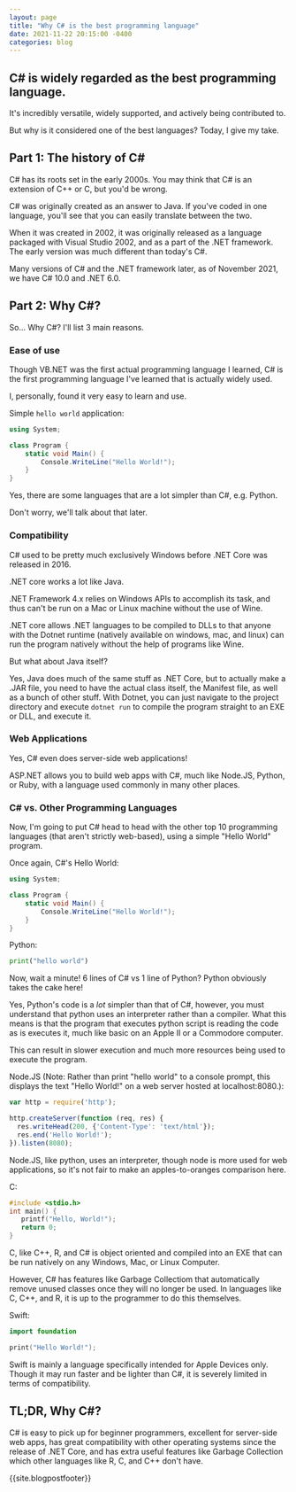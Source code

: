 ```yaml
---
layout: page
title: "Why C# is the best programming language"
date: 2021-11-22 20:15:00 -0400
categories: blog
---
```


## C# is widely regarded as the best programming language.

It's incredibly versatile, widely supported, and actively being contributed to.

But why is it considered one of the best languages? Today, I give my take.

## Part 1: The history of C#

C# has its roots set in the early 2000s. You may think that C# is an extension of C++ or C, but you'd be wrong.

C# was originally created as an answer to Java. If you've coded in one language, you'll see that you can easily translate between the two.

When it was created in 2002, it was originally released as a language packaged with Visual Studio 2002, and as a part of the .NET framework. The early version was much different than today's C#.

Many versions of C# and the .NET framework later, as of November 2021, we have C# 10.0 and .NET 6.0.

## Part 2: Why C#?

So... Why C#? I'll list 3 main reasons.

### Ease of use

Though VB.NET was the first actual programming language I learned, C# is the first programming language I've learned that is actually widely used.

I, personally, found it very easy to learn and use. 

Simple `hello world` application:

```cs
using System;

class Program {
    static void Main() {
        Console.WriteLine("Hello World!");
    }
}
```

Yes, there are some languages that are a lot simpler than C#, e.g. Python.

Don't worry, we'll talk about that later.

### Compatibility

C# used to be pretty much exclusively Windows before .NET Core was released in 2016.

.NET core works a lot like Java.

.NET Framework 4.x relies on Windows APIs to accomplish its task, and thus can't be run on a Mac or Linux machine without the use of Wine.

.NET core allows .NET languages to be compiled to DLLs to that anyone with the Dotnet runtime (natively available on windows, mac, and linux) can run the program natively without the help of programs like Wine.

But what about Java itself?

Yes, Java does much of the same stuff as .NET Core, but to actually make a .JAR file, you need to have the actual class itself, the Manifest file, as well as a bunch of other stuff. With Dotnet, you can just navigate to the project directory and execute `dotnet run` to compile the program straight to an EXE or DLL, and execute it.

### Web Applications

Yes, C# even does server-side web applications!

ASP.NET allows you to build web apps with C#, much like Node.JS, Python, or Ruby, with a language used commonly in many other places.

### C# vs. Other Programming Languages

Now, I'm going to put C# head to head with the other top 10 programming languages (that aren't strictly web-based), using a simple "Hello World" program.

Once again, C#'s Hello World:

```cs
using System;

class Program {
    static void Main() {
        Console.WriteLine("Hello World!");
    }
}
```

Python:
```py
print("hello world")
```
Now, wait a minute! 6 lines of C# vs 1 line of Python? Python obviously takes the cake here!

Yes, Python's code is a *lot* simpler than that of C#, however, you must understand that python uses an interpreter rather than a compiler. What this means is that the program that executes python script is reading the code as is executes it, much like basic on an Apple II or a Commodore computer.

This can result in slower execution and much more resources being used to execute the program.

Node.JS (Note: Rather than print "hello world" to a console prompt, this displays the text "Hello World!" on a web server hosted at localhost:8080.):

```js
var http = require('http');

http.createServer(function (req, res) {
  res.writeHead(200, {'Content-Type': 'text/html'});
  res.end('Hello World!');
}).listen(8080); 
```

Node.JS, like python, uses an interpreter, though node is more used for web applications, so it's not fair to make an apples-to-oranges comparison here.

C:

```c
#include <stdio.h>
int main() {
   printf("Hello, World!");
   return 0;
}
```

C, like C++, R, and C# is object oriented and compiled into an EXE that can be run natively on any Windows, Mac, or Linux Computer.

However, C# has features like Garbage Collectiom that automatically remove unused classes once they will no longer be used. In languages like C, C++, and R, it is up to the programmer to do this themselves.


Swift:
```swift
import foundation

print("Hello World!");
```

Swift is mainly a language specifically intended for Apple Devices only. Though it may run faster and be lighter than C#, it is severely limited in terms of compatibility.

## TL;DR, Why C#?

C# is easy to pick up for beginner programmers, excellent for server-side web apps, has great compatibility with other operating systems since the release of .NET Core, and has extra useful features like Garbage Collection which other languages like R, C, and C++ don't have.

{{site.blogpostfooter}}
